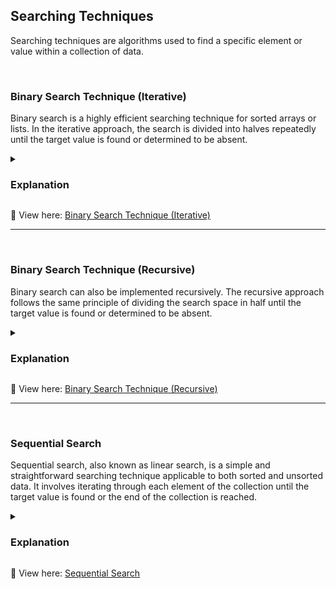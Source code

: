 ## **Searching Techniques**
Searching techniques are algorithms used to find a specific element or value within a collection of data.

<br />

### **Binary Search Technique (Iterative)**
Binary search is a highly efficient searching technique for sorted arrays or lists. In the iterative approach, the search is divided into halves repeatedly until the target value is found or determined to be absent.

<details>
<summary><h3>Explanation</h3></summary>

    1. Initialize two pointers, 'low' and 'high', pointing to the start and end of the array respectively.
    2. While 'low' is less than or equal to 'high', do the following:
        - Calculate the mid-point index as the average of 'low' and 'high'.
        - If the mid-point value is equal to the target value, return the index.
        - If the target value is less than the mid-point value, set 'high' to mid - 1.
        - If the target value is greater than the mid-point value, set 'low' to mid + 1.
    3. If the target value is not found, return a sentinel value indicating its absence.

</details>

🔗 View here: [Binary Search Technique (Iterative)](./Binary_Search_Iterative.py)

---
<br />

### **Binary Search Technique (Recursive)**
Binary search can also be implemented recursively. The recursive approach follows the same principle of dividing the search space in half until the target value is found or determined to be absent.

<details>
<summary><h3>Explanation</h3></summary>

    1. Define a recursive function that takes the array, the target value, 'low', and 'high' as parameters.
    2. If 'low' is greater than 'high', return a sentinel value indicating the target value is not found.
    3. Calculate the mid-point index as the average of 'low' and 'high'.
    4. If the mid-point value is equal to the target value, return the index.
    5. If the target value is less than the mid-point value, recursively call the function with 'low' and 'mid - 1'.
    6. If the target value is greater than the mid-point value, recursively call the function with 'mid + 1' and 'high'.

</details>

🔗 View here: [Binary Search Technique (Recursive)](./Binary_Search_Recursive.py)

---
<br />

### **Sequential Search**
Sequential search, also known as linear search, is a simple and straightforward searching technique applicable to both sorted and unsorted data. It involves iterating through each element of the collection until the target value is found or the end of the collection is reached. 

<details>
<summary><h3>Explanation</h3></summary>

    1. Start at the beginning of the collection and iterate through each element.
    2. Compare each element with the target value.
    3. If the target value is found, return the index.
    4. If the end of the collection is reached without finding the target value, return a sentinel value indicating its absence.

</details>

🔗 View here: [Sequential Search](./Sequential_Search.py)
